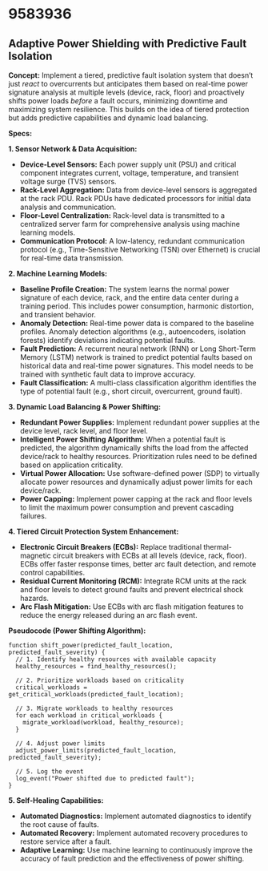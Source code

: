 # 9583936

## Adaptive Power Shielding with Predictive Fault Isolation

**Concept:** Implement a tiered, predictive fault isolation system that doesn’t just *react* to overcurrents but anticipates them based on real-time power signature analysis at multiple levels (device, rack, floor) and proactively shifts power loads *before* a fault occurs, minimizing downtime and maximizing system resilience. This builds on the idea of tiered protection but adds predictive capabilities and dynamic load balancing.

**Specs:**

**1. Sensor Network & Data Acquisition:**

*   **Device-Level Sensors:** Each power supply unit (PSU) and critical component integrates current, voltage, temperature, and transient voltage surge (TVS) sensors.
*   **Rack-Level Aggregation:** Data from device-level sensors is aggregated at the rack PDU. Rack PDUs have dedicated processors for initial data analysis and communication.
*   **Floor-Level Centralization:** Rack-level data is transmitted to a centralized server farm for comprehensive analysis using machine learning models.
*   **Communication Protocol:**  A low-latency, redundant communication protocol (e.g., Time-Sensitive Networking (TSN) over Ethernet) is crucial for real-time data transmission.

**2. Machine Learning Models:**

*   **Baseline Profile Creation:**  The system learns the normal power signature of each device, rack, and the entire data center during a training period. This includes power consumption, harmonic distortion, and transient behavior.
*   **Anomaly Detection:** Real-time power data is compared to the baseline profiles. Anomaly detection algorithms (e.g., autoencoders, isolation forests) identify deviations indicating potential faults.
*   **Fault Prediction:**  A recurrent neural network (RNN) or Long Short-Term Memory (LSTM) network is trained to predict potential faults based on historical data and real-time power signatures. This model needs to be trained with synthetic fault data to improve accuracy.
*   **Fault Classification:** A multi-class classification algorithm identifies the type of potential fault (e.g., short circuit, overcurrent, ground fault).

**3. Dynamic Load Balancing & Power Shifting:**

*   **Redundant Power Supplies:** Implement redundant power supplies at the device level, rack level, and floor level.
*   **Intelligent Power Shifting Algorithm:** When a potential fault is predicted, the algorithm dynamically shifts the load from the affected device/rack to healthy resources.  Prioritization rules need to be defined based on application criticality.
*   **Virtual Power Allocation:** Use software-defined power (SDP) to virtually allocate power resources and dynamically adjust power limits for each device/rack.
*   **Power Capping:**  Implement power capping at the rack and floor levels to limit the maximum power consumption and prevent cascading failures.

**4. Tiered Circuit Protection System Enhancement:**

*   **Electronic Circuit Breakers (ECBs):** Replace traditional thermal-magnetic circuit breakers with ECBs at all levels (device, rack, floor). ECBs offer faster response times, better arc fault detection, and remote control capabilities.
*   **Residual Current Monitoring (RCM):** Integrate RCM units at the rack and floor levels to detect ground faults and prevent electrical shock hazards.
*   **Arc Flash Mitigation:** Use ECBs with arc flash mitigation features to reduce the energy released during an arc flash event.

**Pseudocode (Power Shifting Algorithm):**

```
function shift_power(predicted_fault_location, predicted_fault_severity) {
  // 1. Identify healthy resources with available capacity
  healthy_resources = find_healthy_resources();

  // 2. Prioritize workloads based on criticality
  critical_workloads = get_critical_workloads(predicted_fault_location);

  // 3. Migrate workloads to healthy resources
  for each workload in critical_workloads {
    migrate_workload(workload, healthy_resource);
  }

  // 4. Adjust power limits
  adjust_power_limits(predicted_fault_location, predicted_fault_severity);

  // 5. Log the event
  log_event("Power shifted due to predicted fault");
}
```

**5.  Self-Healing Capabilities:**

*   **Automated Diagnostics:** Implement automated diagnostics to identify the root cause of faults.
*   **Automated Recovery:** Implement automated recovery procedures to restore service after a fault.
*   **Adaptive Learning:** Use machine learning to continuously improve the accuracy of fault prediction and the effectiveness of power shifting.